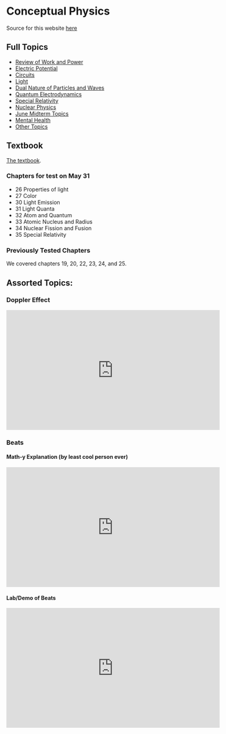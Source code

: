 # Conceptual Physics

Source for this website [here](https://github.com/zsiegel92/Nikki_B)

## Full Topics
* [Review of Work and Power](work_power.html)
* [Electric Potential](potential.html)
* [Circuits](circuits.html)
* [Light](light.html)
* [Dual Nature of Particles and Waves](dual_nature.html)
* [Quantum Electrodynamics](quantum_electrodynamics.html)
* [Special Relativity](relativity.html)
* [Nuclear Physics](nuclear.html)
* [June Midterm Topics](assorted.html)
* [Mental Health](mental_health.html)
* [Other Topics](unfinished.html)

## Textbook

[The textbook](https://drive.google.com/file/d/19d94qV01WXj7EmBJv-GL8lVnIX2wX89a/view?usp=sharing).

### Chapters for test on May 31
* 26 Properties of light
* 27 Color
* 30 Light Emission
* 31 Light Quanta
* 32 Atom and Quantum
* 33 Atomic Nucleus and Radius
* 34 Nuclear Fission and Fusion
* 35 Special Relativity

### Previously Tested Chapters


We covered chapters 19, 20, 22, 23, 24, and 25.



## Assorted Topics:

### Doppler Effect

<iframe width="560" height="315" src="https://www.youtube.com/embed/h4OnBYrbCjY?rel=0" frameborder="0" allow="autoplay; encrypted-media" allowfullscreen></iframe>


### Beats

#### Math-y Explanation (by least cool person ever)

<iframe width="560" height="315" src="https://www.youtube.com/embed/ylBne5guWOc?rel=0" frameborder="0" allow="autoplay; encrypted-media" allowfullscreen></iframe>

#### Lab/Demo of Beats

<iframe width="560" height="315" src="https://www.youtube.com/embed/yia8spG8OmA?rel=0" frameborder="0" allow="autoplay; encrypted-media" allowfullscreen></iframe>
